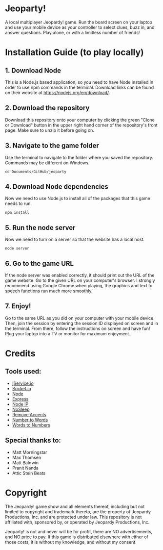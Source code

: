 # Jeoparty!
A local multiplayer Jeopardy! game. Run the board screen on your laptop and use your mobile device as your controller to select clues, buzz in, and answer questions. Play alone, or with a limitless number of friends!

# Installation Guide (to play locally)

## 1. Download Node
This is a Node.js based application, so you need to have Node installed in order to use npm commands in the terminal. Download links can be found on their website at https://nodejs.org/en/download/.

## 2. Download the repository
Download this repository onto your computer by clicking the green
"Clone or Download" button in the upper right hand corner of the repository's front page.
Make sure to unzip it before going on.

## 3. Navigate to the game folder
Use the terminal to navigate to the folder where you saved the repository. Commands may be different on Windows.

```
cd Documents/GitHub/jeoparty
```

## 4. Download Node dependencies
Now we need to use Node.js to install all of the packages that this game needs to run.

```
npm install
```

## 5. Run the node server
Now we need to turn on a server so that the website has a local host.

```
node server
```

## 6. Go to the game URL
If the node server was enabled correctly, it should print out the URL of the
game website. Go to the given URL on your computer's browser. I strongly recommend using Google
Chrome when playing, the graphics and text to speech functions run much more
smoothly.

## 7. Enjoy!
Go to the same URL as you did on your computer with your mobile device. Then, join the session by entering the session ID displayed on screen and in the terminal. From there, follow the instructions on screen and have fun! Plug your laptop into a TV or monitor for maximum enjoyment.

# Credits
## Tools used:
* [jService.io](http://jservice.io)
* [Socket.io](https://socket.io)
* [Node](https://nodejs.org/en/)
* [Express](https://expressjs.com)
* [Node IP](https://github.com/indutny/node-ip)
* [NoSleep](https://github.com/richtr/NoSleep.js?files=1)
* [Remove Accents](https://github.com/tyxla/remove-accents)
* [Number to Words](https://github.com/marlun78/number-to-words)
* [Words to Numbers](https://github.com/finnfiddle/words-to-numbers)

## Special thanks to:
* Matt Morningstar
* Max Thomsen
* Matt Baldwin
* Pranit Nanda
* Attic Stein Beats

# Copyright
The Jeopardy! game show and all elements thereof, including but not limited to copyright and trademark thereto, are the property of Jeopardy Productions, Inc. and are protected under law. This repository is not affiliated with, sponsored by, or operated by Jeopardy Productions, Inc.

Jeoparty! is not and never will be for profit, there are NO advertisements, and NO price to pay. If this game is distributed elsewhere with either of those costs, it is without my knowledge, and without my consent.
